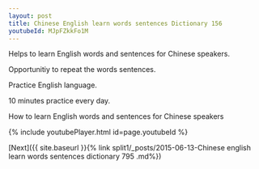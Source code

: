 ```yaml
---
layout: post
title: Chinese English learn words sentences Dictionary 156 
youtubeId: MJpFZkkFo1M
---
```

 
 
Helps to learn English words and sentences for Chinese speakers.

Opportunitiy to repeat the words sentences. 

Practice English language. 
 
10 minutes practice every day. 
 
How to learn English words and sentences for Chinese speakers 
 
{% include youtubePlayer.html id=page.youtubeId %}
 
 
[Next]({{ site.baseurl }}{% link  split1/_posts/2015-06-13-Chinese english learn words sentences dictionary 795 .md%})
 
